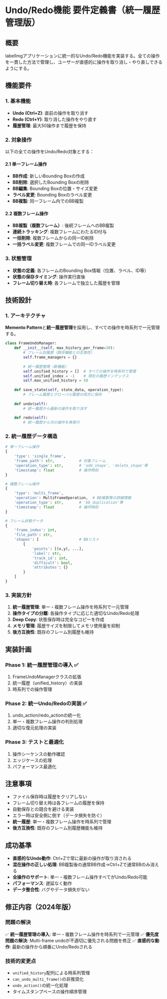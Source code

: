 # Undo/Redo機能 要件定義書（統一履歴管理版）

## 概要
labelImgアプリケーションに統一的なUndo/Redo機能を実装する。全ての操作を一貫した方法で管理し、ユーザーが直感的に操作を取り消し・やり直しできるようにする。

## 機能要件

### 1. 基本機能
- **Undo (Ctrl+Z)**: 直前の操作を取り消す
- **Redo (Ctrl+Y)**: 取り消した操作をやり直す  
- **履歴管理**: 最大50操作まで履歴を保持

### 2. 対象操作
以下の全ての操作をUndo/Redo対象とする：

#### 2.1 単一フレーム操作
- **BB作成**: 新しいBounding Boxの作成
- **BB削除**: 選択したBounding Boxの削除
- **BB編集**: Bounding Boxの位置・サイズ変更
- **ラベル変更**: Bounding Boxのラベル変更
- **BB複製**: 同一フレーム内でのBB複製

#### 2.2 複数フレーム操作
- **BB複製（複数フレーム）**: 後続フレームへのBB複製
- **連続トラッキング**: 複数フレームにわたるID付与
- **一括削除**: 複数フレームからの同一ID削除
- **一括ラベル変更**: 複数フレームでの同一IDラベル変更

### 3. 状態管理
- **状態の定義**: 各フレームのBounding Box情報（位置、ラベル、ID等）
- **状態の保存タイミング**: 操作実行直後
- **フレーム切り替え時**: 各フレームで独立した履歴を管理

## 技術設計

### 1. アーキテクチャ
**Memento Pattern**と**統一履歴管理**を採用し、すべての操作を時系列で一元管理する。

```python
class FrameUndoManager:
    def __init__(self, max_history_per_frame=30):
        # フレーム別履歴（既存機能との互換性）
        self.frame_managers = {}  
        
        # 統一履歴管理（新機能）
        self.unified_history = []  # すべての操作を時系列で管理
        self.unified_index = -1    # 現在の履歴インデックス
        self.max_unified_history = 50
        
    def save_state(self, state_data, operation_type):
        # フレーム履歴とグローバル履歴の両方に保存
        
    def undo(self):
        # 統一履歴から最新の操作を取り消す
        
    def redo(self):
        # 統一履歴から次の操作を再実行
```

### 2. 統一履歴データ構造
```python
# 単一フレーム操作
{
    'type': 'single_frame',
    'frame_path': str,           # 対象フレーム
    'operation_type': str,       # 'add_shape', 'delete_shape'等
    'timestamp': float           # 操作時刻
}

# 複数フレーム操作
{
    'type': 'multi_frame',
    'operation': MultiFrameOperation,  # BB複製等の詳細情報
    'operation_type': str,       # 'bb_duplication'等
    'timestamp': float           # 操作時刻
}

# フレーム状態データ
{
    'frame_index': int,
    'file_path': str,
    'shapes': [                  # BBリスト
        {
            'points': [(x,y), ...],
            'label': str,
            'track_id': int,
            'difficult': bool,
            'attributes': {}
        }
    ]
}
```

### 3. 実装方針
1. **統一履歴管理**: 単一・複数フレーム操作を時系列で一元管理
2. **操作タイプの分離**: 各操作タイプに応じた適切なUndo/Redo処理
3. **Deep Copy**: 状態保存時は完全なコピーを作成
4. **メモリ管理**: 履歴サイズを制限してメモリ使用量を抑制
5. **後方互換性**: 既存のフレーム別履歴も維持

## 実装計画

### Phase 1: 統一履歴管理の導入 ✅
1. FrameUndoManagerクラスの拡張
2. 統一履歴（unified_history）の実装
3. 時系列での操作管理

### Phase 2: 統一Undo/Redoの実装 ✅
1. undo_action/redo_actionの統一化
2. 単一・複数フレーム操作の判別処理
3. 適切な復元処理の実装

### Phase 3: テストと最適化
1. 操作シーケンスの動作確認
2. エッジケースの処理
3. パフォーマンス最適化

## 注意事項
- ファイル保存時は履歴をクリアしない
- フレーム切り替え時は各フレームの履歴を保持
- 自動保存との競合を避ける実装
- エラー時は安全側に倒す（データ損失を防ぐ）
- **統一履歴**: 単一・複数フレーム操作を時系列で管理
- **後方互換性**: 既存のフレーム別履歴機能も維持

## 成功基準
- **直感的なUndo動作**: Ctrl+Zで常に最新の操作が取り消される
- **混在操作の正しい処理**: BB複製後の通常BB作成→Ctrl+Zで通常BBのみ消える
- **全操作のサポート**: 単一・複数フレーム操作すべてがUndo/Redo可能
- **パフォーマンス**: 遅延なく動作
- **データ整合性**: バグやデータ損失がない

## 修正内容（2024年版）

### 問題の解決
✅ **統一履歴管理の導入**: 単一・複数フレーム操作を時系列で一元管理
✅ **優先度問題の解決**: Multi-frame undoが不適切に優先される問題を修正
✅ **直感的な動作**: 最新の操作から順番にUndo/Redoされる

### 技術的変更点
- `unified_history`配列による時系列管理
- `can_undo_multi_frame()`の非推奨化
- `undo_action()`の統一化処理
- タイムスタンプベースの操作順序管理